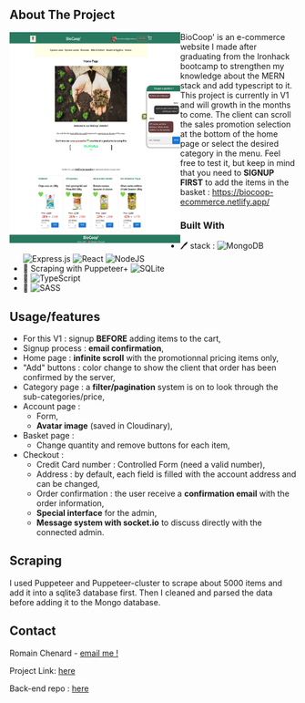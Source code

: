 
## About The Project



[<img align="left" height="370px" width="300px" alt="memoryGame-image" src="https://raw.githubusercontent.com/RomainC75/ecommerce-front/master/screenshot/biocoop-screenshot.png"/>](https://romainchenard-memorygame.netlify.app/)


BioCoop' is an e-commerce website I made after graduating from the Ironhack bootcamp to strengthen my knowledge about the MERN stack and add typescript to it. This project is currently in V1 and will growth in the months to come. The client can scroll the sales promotion selection at the bottom of the home page or select the desired category in the menu. Feel free to test it, but keep in mind that you need to **SIGNUP FIRST** to add the items in the basket :
https://biocoop-ecommerce.netlify.app/

### Built With

* 🖊️ stack : ![MongoDB](https://img.shields.io/badge/MongoDB-%234ea94b.svg?style=for-the-badge&logo=mongodb&logoColor=white) ![Express.js](https://img.shields.io/badge/express.js-%23404d59.svg?style=for-the-badge&logo=express&logoColor=%2361DAFB) ![React](https://img.shields.io/badge/react-%2320232a.svg?style=for-the-badge&logo=react&logoColor=%2361DAFB) ![NodeJS](https://img.shields.io/badge/node.js-6DA55F?style=for-the-badge&logo=node.js&logoColor=white)
* 🔎 Scraping with Puppeteer+ ![SQLite](https://img.shields.io/badge/sqlite-%2307405e.svg?style=for-the-badge&logo=sqlite&logoColor=white)
* 💙 ![TypeScript](https://img.shields.io/badge/typescript-%23007ACC.svg?style=for-the-badge&logo=typescript&logoColor=white)
* 💅 ![SASS](https://img.shields.io/badge/SASS-hotpink.svg?style=for-the-badge&logo=SASS&logoColor=white)



## Usage/features

- For this V1 : signup **BEFORE** adding items to the cart,
- Signup process : **email confirmation**,
- Home page : **infinite scroll** with the promotionnal pricing items only,
- "Add" buttons : color change to show the client that order has been confirmed by the server,
- Category page : a **filter/pagination** system is on to look through the sub-categories/price,
- Account page :
  - Form,
  - **Avatar image** (saved in Cloudinary),
- Basket page :
  - Change quantity and remove buttons for each item,
- Checkout :
  - Credit Card number : Controlled Form (need a valid number),
  - Address : by default, each field is filled with the account address and can be changed,
  - Order confirmation : the user receive a **confirmation email** with the order information,
  - **Special interface** for the admin,
  - **Message system with socket.io** to discuss directly with the connected admin.

## Scraping
I used Puppeteer and Puppeteer-cluster to scrape about 5000 items and add it into a sqlite3 database first. Then I cleaned and parsed the data before adding it to the Mongo database. 

<!-- CONTACT -->
## Contact

Romain Chenard - [email me !](mailto:rom.chenard@gmail.com)

Project Link: [here](https://github.com/RomainC75/ecommerce-front)

Back-end repo : [here](https://github.com/RomainC75/ecommerce-back)

